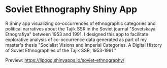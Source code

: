 # Soviet Ethnography Shiny App

R Shiny app visualizing co-occurrences of ethnographic categories and political narratives about the Tajik SSR in the Soviet journal "Sovetskaya Etnografiya" between 1953 and 1991. I designed this app to facilitate explorative analysis of co-occurrence data generated as part of my master's thesis "Socialist Visions and Imperial Categories. A Digital History of Soviet Ethnographies of the Tajik SSR, 1953-1991."

Preview: https://lipogg.shinyapps.io/soviet-ethnography/
